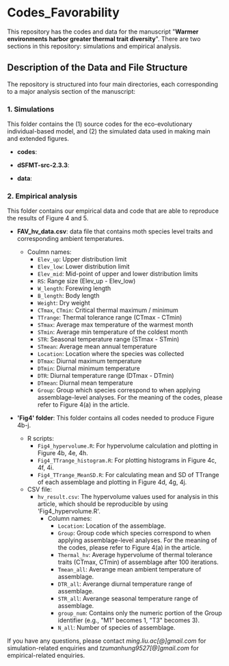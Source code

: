 # Codes_Favorability

This repository has the codes and data for the manuscript "__Warmer environments harbor greater thermal trait diversity__".  There are two sections in this repository: simulations and empirical analysis. 

## Description of the Data and File Structure

The repository is structured into four main directories, each corresponding to a major analysis section of the manuscript:

### 1. Simulations
This folder contains the (1) source codes for the eco-evolutionary individual-based model, and (2) the simulated data used in making main and extended figures.

- **codes**: 

- **dSFMT-src-2.3.3**:

- **data**:

### 2. Empirical analysis
This folder contains our empirical data and code that are able to reproduce the results of Figure 4 and 5.

- **FAV_hv_data.csv**: data file that contains moth species level traits and corresponding ambient temperatures.
    - Coulmn names:
        - ``Elev_up``: Upper distribution limit
        - ``Elev_low``: Lower distribution limit
        - ``Elev_mid``: Mid-point of upper and lower distribution limits
        - ``RS``: Range size (Elev_up - Elev_low)
        - ``W_length``: Forewing length
        - ``B_length``: Body length
        - ``Weight``: Dry weight
        - ``CTmax``, ``CTmin``: Critical thermal maximum / minimum
        - ``TTrange``: Thermal tolerance range (CTmax - CTmin)
        - ``STmax``: Average max temperature of the warmest month
        - ``STmin``: Average min temperature of the coldest month
        - ``STR``: Seasonal temperature range (STmax - STmin)
        - ``STmean``: Average mean annual temperature
        - ``Location``: Location where the species was collected
        - ``DTmax``: Diurnal maximum temperature
        - ``DTmin``: Diurnal minimum temperature
        - ``DTR``: Diurnal temperature range (DTmax - DTmin)
        - ``DTmean``: Diurnal mean temperature
        - ``Group``: Group which species correspond to when applying assemblage-level analyses. For the meaning of the codes, please refer to Figure 4(a) in the article.

- **'Fig4' folder**: This folder contains all codes needed to produce Figure 4b-j.
    - R scripts:
        - ``Fig4_hypervolume.R``: For hypervolume calculation and plotting in Figure 4b, 4e, 4h.
        - ``Fig4_TTrange_histogram.R``: For plotting histograms in Figure 4c, 4f, 4i.
        - ``Fig4_TTrange_MeanSD.R``: For calculating mean and SD of TTrange of each assemblage and plotting in Figure 4d, 4g, 4j.
    - CSV file:
        - ``hv_result.csv``: The hypervolume values used for analysis in this article, which should be reproducible by using 'Fig4_hypervolume.R'.
            - Column names:
                - ``Location``: Location of the assemblage.
                - ``Group``: Group code which species correspond to when applying assemblage-level analyses. For the meaning of the codes, please refer to Figure 4(a) in the article.
                - ``Thermal_hv``: Average hypervolume of thermal tolerance traits (CTmax, CTmin) of assemblage after 100 iterations.
                - ``Tmean_all``: Averange mean ambient temperature of assemblage.
                - ``DTR_all``: Averange diurnal temperature range of assemblage.
                - ``STR_all``: Averange seasonal temperature range of assemblage.
                - ``group_num``: Contains only the numeric portion of the Group identifier (e.g., "M1" becomes 1, "T3" becomes 3). 
                - ``N_all``: Number of species of assemblage.


If you have any questions, please contact *ming.liu.ac[@]gmail.com* for simulation-related enquiries and *tzumanhung9527[@]gmail.com* for empirical-related enquiries.
